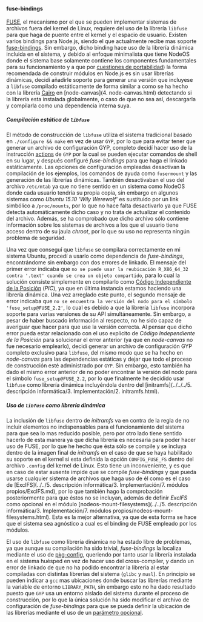 #### fuse-bindings

[FUSE](http://fuse.sourceforge.net), el mecanismo por el que se pueden
implementar sistemas de archivos fuera del kernel de Linux, requiere del uso de
la librería `libfuse` para que haga de puente entre el kernel y el espacio de
usuario. Existen varios bindings para Node.js, siendo el que actualmente recibe
mas soporte [fuse-bindings](https://github.com/mafintosh/fuse-bindings). Sin
embargo, dicho binding hace uso de la librería dinámica incluida en el sistema,
y debido al enfoque minimalista que tiene NodeOS donde el sistema base solamente
contiene los componentes fundamentales para su funcionamiento y a que por
[cuestiones de portabilidad](https://n8.io/converting-a-c-library-to-gyp)) la
forma recomendada de construir módulos en Node.js es sin usar librerías
dinámicas, decidí añadirle soporte para generar una versión que incluyese a
`libfuse` compilado estáticamente de forma similar a como se ha hecho con la
librería [Cairo](http://cairographics.org) en [node-canvas](4. node-canvas.html)
detectando si la librería esta instalada globalmente, o caso de que no sea así,
descargarla y compilarla como una dependencia interna suya.

##### Compilación estática de `libfuse`

El método de construcción de `libfuse` utiliza el sistema tradicional basado en
`./configure && make` en vez de usar `GYP`, por lo que para evitar tener que
generar un archivo de configuración GYP, completo decidí hacer uso de la
instrucción [actions](http://stackoverflow.com/a/27301199/586382) de `GYP` por
la cual se pueden ejecutar comandos de shell en su lugar, y después configuré
*fuse-bindings* para que haga el linkado estáticamente. Las opciones de
configuración empleadas desactivan la compilación de los ejemplos, los comandos
de ayuda como `fusermount` y las generación de las librerías dinámicas. También
desactivaban el uso del archivo `/etc/mtab` ya que no tiene sentido en un
sistema como NodeOS donde cada usuario tendría su propia copia, sin embargo en
algunos sistemas como *Ubuntu 15.10 'Wily Werewolf'* es sustituido por un link
simbólico a `/proc/mounts`, por lo que no hace falta desactivarlo ya que FUSE
detecta automáticamente dicho caso y no trata de actualizar el contenido del
archivo. Además, se ha comprobado que dicho archivo sólo contiene información
sobre los sistemas de archivos a los que el usuario tiene acceso dentro de su
jaula *chroot*, por lo que su uso no representa ningún problema de seguridad.

Una vez que conseguí que `libfuse` se compilara correctamente en mi sistema
Ubuntu, procedí a usarlo como dependencia de *fuse-bindings*, encontrándome sin
embargo con dos errores de linkado. El mensaje del primer error indicaba que `no
se puede usar la reubicación R_X86_64_32 contra '.text' cuando se crea un objeto
compartido`, para lo cual la solución consiste simplemente en compilarlo como
[Código Independiente de la Posición](https://en.wikipedia.org/wiki/Position-independent_code)
(*PIC*), ya que en última instancia estamos haciendo una librería dinámica. Una
vez arreglado este punto, el segundo mensaje de error indicaba que `no se
encuentra la versión del nodo para el símbolo 'fuse_setup@FUSE_2.2'`, lo cual es
debido a que la librería `libfuse` incorpora soporte para varias versiones de su
API simultáneamente. Sin embargo, a pesar de haber buscado información al
respecto, no he sido capaz de averiguar que hacer para que use la versión
correcta. Al pensar que dicho error pueda estar relacionado con el uso
explicito de *Código Independiente de la Posición* para solucionar el error
anterior (ya que en *node-canvas* no fue necesario emplearlo), decidí generar un
archivo de configuración GYP completo exclusivo para `libfuse`, del mismo modo
que se ha hecho en *node-canvas* para las dependencias estáticas y dejar que
todo el proceso de construcción esté administrado por `GYP`. Sin embargo, esto
también ha dado el mismo error anterior de no poder encontrar la versión del
nodo para el símbolo `fuse_setup@FUSE_2.2`, por lo que finalmente he decidido
usar `libfuse` como librería dinámica incluyéndola dentro del
[initramfs](../../../5. descripción informática/3. Implementación/2. initramfs.html).

##### Uso de `libfuse` como librería dinámica

La inclusión de `libfuse` dentro de *initramfs* va en contra de la regla de no
incluir elementos no indispensables para el funcionamiento del sistema para que
sea lo mas reducido posible, pero por otro lado tiene sentido hacerlo de esta
manera ya que dicha librería es necesaria para poder hacer uso de FUSE, por lo
que he hecho que ésta sólo se compile y se incluya dentro de la imagen final de
*initramfs* en el caso de que se haya habilitado su soporte en el kernel si esta
definida la opción `CONFIG_FUSE_FS` dentro del archivo `.config` del kernel de
Linux. Esto tiene un inconveniente, y es que en caso de estar ausente impide que
se compile *fuse-bindings* y que pueda usarse cualquier sistema de archivos que
haga uso de él como es el caso de [ExclFS](../../5. descripción informática/3. Implementación/7. módulos propios/ExclFS.md), por
lo que también hago la comprobación posteriormente para que éstos no se incluyan,
además de definir *ExclFS* como opcional en el módulo
[nodeos-mount-filesystems](../../5. descripción informática/3. Implementación/7. módulos propios/nodeos-mount-filesystems.html).
Esta es la mejor alternativa, ya que de esta forma se hace que el sistema sea
agnóstico a cual es el binding de FUSE empleado por los módulos.

El uso de `libfuse` como librería dinámica no ha estado libre de problemas, ya
que aunque su compilación ha sido trivial, *fuse-bindings* la localiza mediante
el uso de [pkg-config](http://www.freedesktop.org/wiki/Software/pkg-config),
queriendo por tanto usar la librería instalada en el sistema huésped en vez de
hacer uso del cross-compiler, y dando un error de linkado de que no ha podido
encontrar la librería al estar compiladas con distintas librerías del sistema
(`glibc` y `musl`). En principio se pueden indicar a `gcc` mas ubicaciones donde
buscar las librerías mediante la variable de entorno `LIBRARY_PATH`, sin embargo
esto no ha dado resultado puesto que `GYP` usa un entorno aislado del sistema
durante el proceso de construcción, por lo que la única solución ha sido
modificar el archivo de configuración de *fuse-bindings* para que se pueda
definir la ubicación de las librerías mediante el uso de un
[parámetro opcional](https://github.com/mafintosh/fuse-bindings/pull/12).
